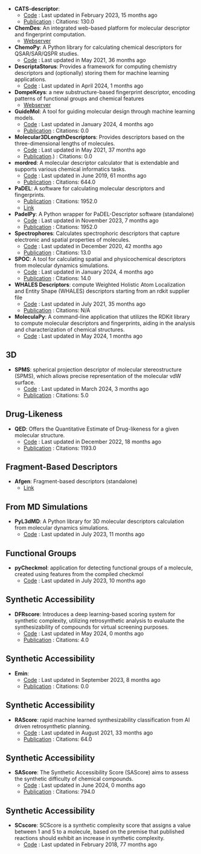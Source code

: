 - **CATS-descriptor**: 
	- [Code](https://github.com/alexarnimueller/cats-descriptor) : Last updated in February 2023, 15 months ago
	- [Publication](https://doi.org/10.1002%2Fminf.201200141) : Citations: 130.0
- **ChemDes**: An integrated web-based platform for molecular descriptor and fingerprint computation.
	- [Webserver](http://www.scbdd.com/chemdes/)
- **ChemoPy**: A Python library for calculating chemical descriptors for QSAR/SAR/QSPR studies.
	- [Code](https://github.com/ifyoungnet/Chemopy?tab=readme-ov-file) : Last updated in May 2021, 36 months ago
- **DescriptaStorus**: Provides a framework for computing chemistry descriptors and (optionally) storing them for machine learning applications.
	- [Code](https://github.com/bp-kelley/descriptastorus) : Last updated in April 2024, 1 months ago
- **DompeKeys**: a new substructure-based fingerprint descriptor, encoding patterns of functional groups and chemical features
	- [Webserver](https://dompekeys.exscalate.eu/)
- **GuideMol**: A tool for guiding molecular design through machine learning models.
	- [Code](https://github.com/jairesdesousa/guidemol) : Last updated in January 2024, 4 months ago
	- [Publication](https://doi.org/10.1002/minf.202300190) : Citations: 0.0
- **Molecular3DLengthDescriptors**: Provides descriptors based on the three-dimensional lengths of molecules.
	- [Code](https://github.com/ThomasJewson/Molecular3DLengthDescriptors) : Last updated in May 2021, 37 months ago
	- [Publication](https://doi.org/10.1021/acs.jcim.6b00565).) : Citations: 0.0
- **mordred**: A molecular descriptor calculator that is extendable and supports various chemical informatics tasks.
	- [Code](https://github.com/mordred-descriptor/mordred) : Last updated in June 2019, 61 months ago
	- [Publication](https://doi.org/10.1186/s13321-018-0258-y) : Citations: 644.0
- **PaDEL**: A software for calculating molecular descriptors and fingerprints.
	- [Publication](https://doi.org/10.1002/jcc.21707) : Citations: 1952.0
	- [Link](http://yapcwsoft.com/dd/padeldescriptor/)
- **PadelPy**: A Python wrapper for PaDEL-Descriptor software (standalone)
	- [Code](https://github.com/ecrl/padelpy) : Last updated in November 2023, 7 months ago
	- [Publication](https://doi.org/10.1002/jcc.21707) : Citations: 1952.0
- **Spectrophores**: Calculates spectrophoric descriptors that capture electronic and spatial properties of molecules.
	- [Code](https://github.com/silicos-it/spectrophore) : Last updated in December 2020, 42 months ago
	- [Publication](https://doi.org/10.1186/s13321-018-0268-9) : Citations: 13.0
- **SPOC**: A tool for calculating spatial and physicochemical descriptors from molecular dynamics simulations.
	- [Code](https://github.com/WhitestoneYang/spoc) : Last updated in January 2024, 4 months ago
	- [Publication](https://doi.org/10.1002/cphc.202200255) : Citations: 14.0
- **WHALES Descriptors**: compute Weighted Holistic Atom Localization and Entity Shape (WHALES) descriptors starting from an rdkit supplier file
	- [Code](https://github.com/grisoniFr/whales_descriptors) : Last updated in July 2021, 35 months ago
	- [Publication](https://www.nature.com/articles/s42004-018-0043-x) : Citations: N/A
- **MoleculaPy**: A command-line application that utilizes the RDKit library to compute molecular descriptors and fingerprints, aiding in the analysis and characterization of chemical structures.
	- [Code](https://github.com/kamilpytlak/MoleculaPy) : Last updated in May 2024, 1 months ago

## 3D
- **SPMS**: spherical projection descriptor of molecular stereostructure (SPMS), which allows precise representation of the molecular vdW surface.
	- [Code](https://github.com/licheng-xu-echo/SPMS) : Last updated in March 2024, 3 months ago
	- [Publication](https://doi.org/10.1055/s-0040-1705977) : Citations: 5.0

## Drug-Likeness
- **QED**: Offers the Quantitative Estimate of Drug-likeness for a given molecular structure.
	- [Code](https://github.com/silicos-it/qed) : Last updated in December 2022, 18 months ago
	- [Publication](http://dx.doi.org/10.1038/nchem.1243) : Citations: 1193.0

## Fragment-Based Descriptors
- **Afgen**: Fragment-based descriptors (standalone)
	- [Link](http://glaros.dtc.umn.edu/gkhome/afgen/overview)

## From MD Simulations
- **PyL3dMD**: A Python library for 3D molecular descriptors calculation from molecular dynamics simulations.
	- [Code](https://github.com/panwarp/PyL3dMD) : Last updated in July 2023, 11 months ago

## Functional Groups
- **pyCheckmol**: application for detecting functional groups of a molecule, created using features from the compiled checkmol
	- [Code](https://github.com/jeffrichardchemistry/pyCheckmol) : Last updated in July 2023, 10 months ago

## Synthetic Accessibility
- **DFRscore**: Introduces a deep learning-based scoring system for synthetic complexity, utilizing retrosynthetic analysis to evaluate the synthesizability of compounds for virtual screening purposes.
	- [Code](https://github.com/Hwoo-Kim/DFRscore) : Last updated in May 2024, 0 months ago
	- [Publication](https://doi.org/10.1021/acs.jcim.3c01134) : Citations: 4.0

## Synthetic Accessibility
- **Emin**: 
	- [Code](https://github.com/andrewlee1030/Emin-A-First-Principles-Thermochemical-Descriptor-for-Predicting-Molecular-Synthesizability) : Last updated in September 2023, 8 months ago
	- [Publication](https://doi.org/10.1021/acs.jcim.3c01583) : Citations: 0.0

## Synthetic Accessibility
- **RAScore**: rapid machine learned synthesizability classification from AI driven retrosynthetic planning.
	- [Code](https://github.com/reymond-group/RAscore) : Last updated in August 2021, 33 months ago
	- [Publication](https://doi.org/10.1039/d0sc05401a) : Citations: 64.0

## Synthetic Accessibility
- **SAScore**: The Synthetic Accessibility Score (SAScore) aims to assess the synthetic difficulty of chemical compounds.
	- [Code](https://github.com/rdkit/rdkit/tree/master/Contrib/SA_Score) : Last updated in June 2024, 0 months ago
	- [Publication](https://doi.org/10.1186/1758-2946-1-8) : Citations: 794.0

## Synthetic Accessibility
- **SCscore**: SCScore is a synthetic complexity score that assigns a value between 1 and 5 to a molecule, based on the premise that published reactions should exhibit an increase in synthetic complexity.
	- [Code](https://github.com/connorcoley/scscore) : Last updated in February 2018, 77 months ago
